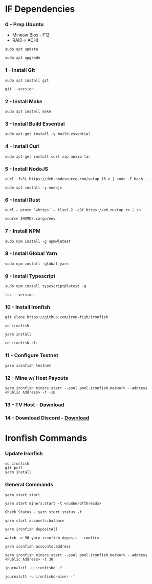 # IF Dependencies
### 0 - Prep Ubuntu
* Minnow Bios - F12
* RAID-> ACHI
```
sudo apt update
```
```
sudo apt upgrade
```
### 1 - Install Git
```
sudo apt install git
```
```
git --version
```
### 2 - Install Make
```
sudo apt install make
```
### 3 - Install Build Essential
```
sudo apt-get install -y build-essential
```
### 4 - Install Curl
```
sudo apt-get install curl zip unzip tar
```
### 5 - Install NodeJS
```
curl -fsSL https://deb.nodesource.com/setup_16.x | sudo -E bash -
```
```
sudo apt install -y nodejs
```
### 6 - Install Rust
```
curl — proto ‘=https’ — tlsv1.2 -sSf https://sh.rustup.rs | sh
```
```
source $HOME/.cargo/env
```
### 7 - Install NPM
```
sudo npm install -g npm@latest
```
### 8 - Install Global Yarn
```
sudo npm install -global yarn
```
### 9 - Install Typescript 
```
sudo npm install typescript@latest -g
```
```
tsc --version
```
### 10 - Install Ironfish 
```
git clone https://github.com/iron-fish/ironfish
```
```
cd ironfish
```
```
yarn install
```
```
cd ironfish-cli
```
### 11 - Configure Testnet 
```
yarn ironfish testnet
```
### 12 - Mine w/ Host Payouts 
```
yarn ironfish miners:start --pool pool.ironfish.network --address <Public Address> -t -10
```
### 13 - TV Host - [Download](https://download.teamviewer.com/download/linux/teamviewer-host_amd64.deb)
### 14 - Download Discord - [Download](https://discord.com/api/download?platform=linux&format=deb)

# Ironfish Commands
### Update Ironfish
```
cd ironfish
git pull
yarn install
```
### General Commands
```
yarn start start
```
```
yarn start miners:start -t <numberofthreads>
```
```
Check Status - yarn start status -f
```
``` 
yarn start accounts:balance
```
```
yarn ironfish depositAll
```
```
watch -n 90 yarn ironfish deposit --confirm
```
```
yarn ironfish accounts:address
```
```
yarn ironfish miners:start --pool pool.ironfish.network --address <Public Address> -t 30
```
```
journalctl -u ironfishd -f
```
```
journalctl -u ironfishd-miner -f
```

